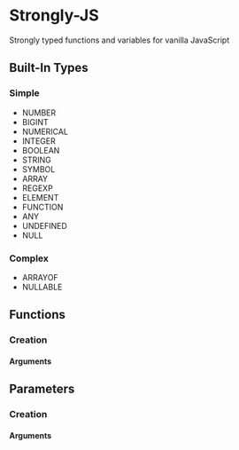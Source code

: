 # Strongly-JS
Strongly typed functions and variables for vanilla JavaScript
## Built-In Types
### Simple
+ NUMBER
+ BIGINT
+ NUMERICAL
+ INTEGER
+ BOOLEAN
+ STRING
+ SYMBOL
+ ARRAY
+ REGEXP
+ ELEMENT
+ FUNCTION
+ ANY
+ UNDEFINED
+ NULL
### Complex
+ ARRAYOF
+ NULLABLE
## Functions
### Creation
#### Arguments
## Parameters
### Creation
#### Arguments
